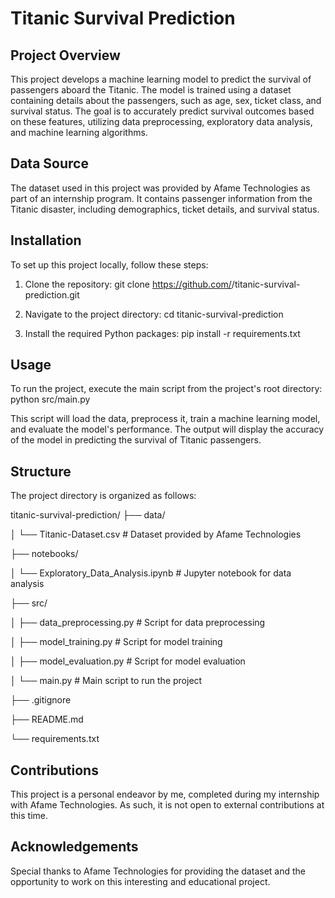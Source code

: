 # Titanic Survival Prediction

## Project Overview
This project develops a machine learning model to predict the survival of passengers aboard the Titanic. The model is trained using a dataset containing details about the passengers, such as age, sex, ticket class, and survival status. The goal is to accurately predict survival outcomes based on these features, utilizing data preprocessing, exploratory data analysis, and machine learning algorithms.

## Data Source
The dataset used in this project was provided by Afame Technologies as part of an internship program. It contains passenger information from the Titanic disaster, including demographics, ticket details, and survival status.

## Installation
To set up this project locally, follow these steps:

1. Clone the repository:
   git clone https://github.com/<sarun2003>/titanic-survival-prediction.git
   
2. Navigate to the project directory:
   cd titanic-survival-prediction

3. Install the required Python packages:
   pip install -r requirements.txt

## Usage
To run the project, execute the main script from the project's root directory:
python src/main.py

This script will load the data, preprocess it, train a machine learning model, and evaluate the model's performance. The output will display the accuracy of the model in predicting the survival of Titanic passengers.

## Structure
The project directory is organized as follows:

titanic-survival-prediction/
├── data/

│ └── Titanic-Dataset.csv # Dataset provided by Afame Technologies

├── notebooks/

│ └── Exploratory_Data_Analysis.ipynb # Jupyter notebook for data analysis

├── src/

│ ├── data_preprocessing.py # Script for data preprocessing

│ ├── model_training.py # Script for model training

│ ├── model_evaluation.py # Script for model evaluation

│ └── main.py # Main script to run the project

├── .gitignore

├── README.md

└── requirements.txt

## Contributions
This project is a personal endeavor by me, completed during my internship with Afame Technologies. As such, it is not open to external contributions at this time.

## Acknowledgements
Special thanks to Afame Technologies for providing the dataset and the opportunity to work on this interesting and educational project.

